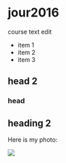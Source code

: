 # jour2016
course 
text edit

* item 1
* item 2
* item 3

## head 2

### head 

## heading 2

Here is my photo:

![](https://goo.gl/images/ay8KTX)
